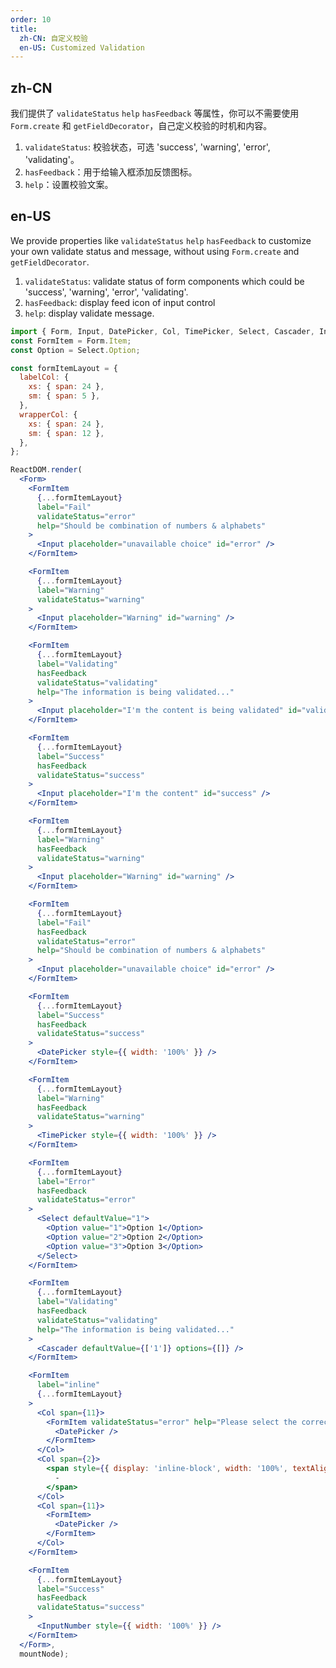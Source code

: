 ```yaml
---
order: 10
title:
  zh-CN: 自定义校验
  en-US: Customized Validation
---
```


## zh-CN

我们提供了 `validateStatus` `help` `hasFeedback` 等属性，你可以不需要使用 `Form.create` 和 `getFieldDecorator`，自己定义校验的时机和内容。

1. `validateStatus`: 校验状态，可选 'success', 'warning', 'error', 'validating'。
2. `hasFeedback`：用于给输入框添加反馈图标。
3. `help`：设置校验文案。

## en-US

We provide properties like `validateStatus` `help` `hasFeedback` to customize your own validate status and message, without using `Form.create` and `getFieldDecorator`.

1. `validateStatus`: validate status of form components which could be 'success', 'warning', 'error', 'validating'.
2. `hasFeedback`: display feed icon of input control
3. `help`: display validate message.

````jsx
import { Form, Input, DatePicker, Col, TimePicker, Select, Cascader, InputNumber } from 'choerodon-ui';
const FormItem = Form.Item;
const Option = Select.Option;

const formItemLayout = {
  labelCol: {
    xs: { span: 24 },
    sm: { span: 5 },
  },
  wrapperCol: {
    xs: { span: 24 },
    sm: { span: 12 },
  },
};

ReactDOM.render(
  <Form>
    <FormItem
      {...formItemLayout}
      label="Fail"
      validateStatus="error"
      help="Should be combination of numbers & alphabets"
    >
      <Input placeholder="unavailable choice" id="error" />
    </FormItem>

    <FormItem
      {...formItemLayout}
      label="Warning"
      validateStatus="warning"
    >
      <Input placeholder="Warning" id="warning" />
    </FormItem>

    <FormItem
      {...formItemLayout}
      label="Validating"
      hasFeedback
      validateStatus="validating"
      help="The information is being validated..."
    >
      <Input placeholder="I'm the content is being validated" id="validating" />
    </FormItem>

    <FormItem
      {...formItemLayout}
      label="Success"
      hasFeedback
      validateStatus="success"
    >
      <Input placeholder="I'm the content" id="success" />
    </FormItem>

    <FormItem
      {...formItemLayout}
      label="Warning"
      hasFeedback
      validateStatus="warning"
    >
      <Input placeholder="Warning" id="warning" />
    </FormItem>

    <FormItem
      {...formItemLayout}
      label="Fail"
      hasFeedback
      validateStatus="error"
      help="Should be combination of numbers & alphabets"
    >
      <Input placeholder="unavailable choice" id="error" />
    </FormItem>

    <FormItem
      {...formItemLayout}
      label="Success"
      hasFeedback
      validateStatus="success"
    >
      <DatePicker style={{ width: '100%' }} />
    </FormItem>

    <FormItem
      {...formItemLayout}
      label="Warning"
      hasFeedback
      validateStatus="warning"
    >
      <TimePicker style={{ width: '100%' }} />
    </FormItem>

    <FormItem
      {...formItemLayout}
      label="Error"
      hasFeedback
      validateStatus="error"
    >
      <Select defaultValue="1">
        <Option value="1">Option 1</Option>
        <Option value="2">Option 2</Option>
        <Option value="3">Option 3</Option>
      </Select>
    </FormItem>

    <FormItem
      {...formItemLayout}
      label="Validating"
      hasFeedback
      validateStatus="validating"
      help="The information is being validated..."
    >
      <Cascader defaultValue={['1']} options={[]} />
    </FormItem>

    <FormItem
      label="inline"
      {...formItemLayout}
    >
      <Col span={11}>
        <FormItem validateStatus="error" help="Please select the correct date">
          <DatePicker />
        </FormItem>
      </Col>
      <Col span={2}>
        <span style={{ display: 'inline-block', width: '100%', textAlign: 'center' }}>
          -
        </span>
      </Col>
      <Col span={11}>
        <FormItem>
          <DatePicker />
        </FormItem>
      </Col>
    </FormItem>

    <FormItem
      {...formItemLayout}
      label="Success"
      hasFeedback
      validateStatus="success"
    >
      <InputNumber style={{ width: '100%' }} />
    </FormItem>
  </Form>,
  mountNode);
````
